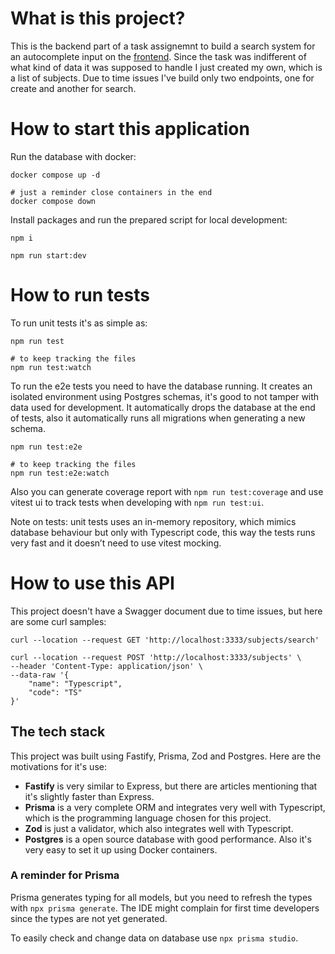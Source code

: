 # What is this project?
This is the backend part of a task assignemnt to build a search system for an autocomplete input on the [frontend](https://github.com/felipera87/simple_search_ui). Since the task was indifferent of what kind of data it was supposed to handle I just created my own, which is a list of subjects. Due to time issues I've build only two endpoints, one for create and another for search.

# How to start this application

Run the database with docker:
```
docker compose up -d

# just a reminder close containers in the end
docker compose down
```

Install packages and run the prepared script for local development:
```
npm i

npm run start:dev
```

# How to run tests
To run unit tests it's as simple as:
```
npm run test

# to keep tracking the files
npm run test:watch
```

To run the e2e tests you need to have the database running. It creates an isolated environment using Postgres schemas, it's good to not tamper with data used for development. It automatically drops the database at the end of tests, also it automatically runs all migrations when generating a new schema.
```
npm run test:e2e

# to keep tracking the files
npm run test:e2e:watch
```

Also you can generate coverage report with `npm run test:coverage` and use vitest ui to track tests when developing with `npm run test:ui`.

Note on tests: unit tests uses an in-memory repository, which mimics database behaviour but only with Typescript code, this way the tests runs very fast and it doesn’t need to use vitest mocking.

# How to use this API
This project doesn't have a Swagger document due to time issues, but here are some curl samples:
```
curl --location --request GET 'http://localhost:3333/subjects/search'

curl --location --request POST 'http://localhost:3333/subjects' \
--header 'Content-Type: application/json' \
--data-raw '{
    "name": "Typescript",
    "code": "TS"
}'
```

## The tech stack
This project was built using Fastify, Prisma, Zod and Postgres. Here are the motivations for it's use:
- **Fastify** is very similar to Express, but there are articles mentioning that it's slightly faster than Express. 
- **Prisma** is a very complete ORM and integrates very well with Typescript, which is the programming language chosen for this project.
- **Zod** is just a validator, which also integrates well with Typescript.
- **Postgres** is a open source database with good performance. Also it's very easy to set it up using Docker containers.

### A reminder for Prisma
Prisma generates typing for all models, but you need to refresh the types with `npx prisma generate`. The IDE might complain for first time developers since the types are not yet generated.

To easily check and change data on database use `npx prisma studio`.


